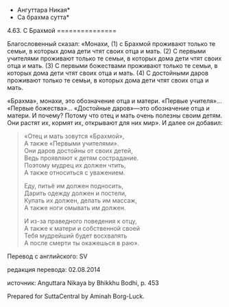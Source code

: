 * Ангуттара Никая*
* Са брахма сутта*

4\.63\. С Брахмой
\=\=\=\=\=\=\=\=\=\=\=\=\=\=\=

Благословенный сказал: «Монахи, \(1\) с Брахмой проживают только те семьи, в которых дома дети чтят своих отца и мать\. \(2\) С первыми учителями проживают только те семьи, в которых дома дети чтят своих отца и мать\. \(3\) С первыми божествами проживают только те семьи, в которых дома дети чтят своих отца и мать\. \(4\) С достойными даров проживают только те семьи, в которых дома дети чтят своих отца и мать\.

«Брахма», монахи, это обозначение отца и матери\. «Первые учителя»… «Первые божества»… «Достойные даров»—это обозначение отца и матери\. И почему? Потому что отец и мать очень полезны своим детям\. Они растят их, кормят их, открывают для них мир»\. И далее он добавил:

> «Отец и мать зовутся «Брахмой»,  
> А также «Первыми учителями»\.  
> Они даров достойны от своих детей,  
> Ведь проявляют к детям сострадание\.  
> Поэтому мудрец их должен чтить,  
> А также относиться с уважением\.  
>   
> Еду, питьё им должен подносить,  
> Дарить одежду должен и постели,  
> Купать их должен, делать им массаж,  
> А также ноги омывать им должен\.  
>   
> И из\-за праведного поведения к отцу,  
> А также к матери и собственной своей  
> Тебя мудрейший будет восхвалять  
> А после смерти ты окажешься в раю»\.

Перевод с английского: SV

редакция перевода: 02\.08\.2014

источник: Anguttara Nikaya by Bhikkhu Bodhi, p\. 453

Prepared for SuttaCentral by Aminah Borg\-Luck\.